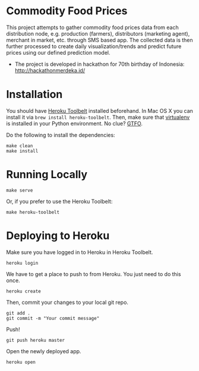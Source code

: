 # Commodity Food Prices
This project attempts to gather commodity food prices data from each distribution node, e.g. production (farmers), distributors (marketing agent), merchant in market, etc. through SMS based app. The collected data is then further processed to create daily visualization/trends and predict future prices using our defined prediction model.

* The project is developed in hackathon for 70th birthday of Indonesia: http://hackathonmerdeka.id/

# Installation

You should have [Heroku Toolbelt](https://toolbelt.heroku.com/) installed beforehand. In Mac OS X you can install it via `brew install heroku-toolbelt`. Then, make sure that [virtualenv](http://docs.python-guide.org/en/latest/dev/virtualenvs/) is installed in your Python environment. No clue? [GTFO](http://www.urbandictionary.com/define.php?term=GTFO).

Do the following to install the dependencies:
```
make clean
make install
```

# Running Locally
```
make serve
```

Or, if you prefer to use the Heroku Toolbelt:
```
make heroku-toolbelt
```

# Deploying to Heroku
Make sure you have logged in to Heroku in Heroku Toolbelt.
```
heroku login
```

We have to get a place to push to from Heroku. You just need to do this once.
```
heroku create
```

Then, commit your changes to your local git repo.
```
git add .
git commit -m "Your commit message"
```

Push!
```
git push heroku master
```

Open the newly deployed app.
```
heroku open
```
